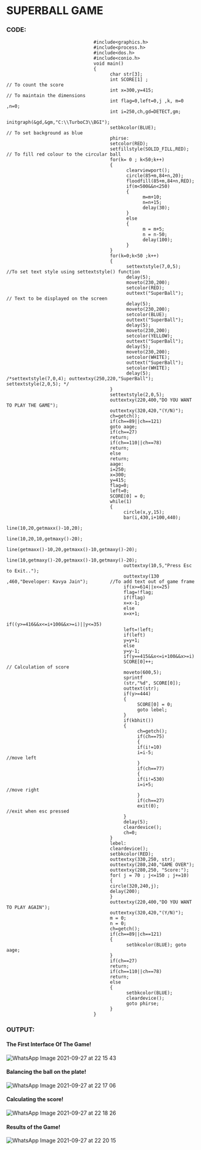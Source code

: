 # SUPERBALL GAME

### CODE:

                                    #include<graphics.h>
                                    #include<process.h> 
                                    #include<dos.h> 
                                    #include<conio.h>
                                    void main()
                                    {
                                          char str[3];
                                          int SCORE[1] ;                         // To count the score
                                          int x=300,y=415;                       // To maintain the dimensions
                                          int flag=0,left=0,j ,k, m=0 ,n=0; 
                                          int i=250,ch,gd=DETECT,gm;
                                          initgraph(&gd,&gm,"C:\\TurboC3\\BGI"); 
                                          setbkcolor(BLUE);                      // To set background as blue
                                          phirse:
                                          setcolor(RED); 
                                          setfillstyle(SOLID_FILL,RED);         // To fill red colour to the circular ball
                                          for(k= 0 ; k<50;k++)
                                          {
                                                clearviewport();
                                                circle(85+m,84+n,20); 
                                                floodfill(85+m,84+n,RED);
                                                if(m<500&&n<250)
                                                {
                                                      m=m+10;
                                                      n=n+15;
                                                      delay(30);
                                                } 
                                                else
                                                {
                                                      m = m+5;
                                                      n = n-50;
                                                      delay(100);
                                                }
                                          }
                                          for(k=0;k<50 ;k++)
                                          {
                                                settextstyle(7,0,5);       //To set text style using settextstyle() function
                                                delay(5);
                                                moveto(230,200);
                                                setcolor(RED);
                                                outtext("SuperBall");      // Text to be displayed on the screen
                                                delay(5);
                                                moveto(230,200);
                                                setcolor(BLUE);
                                                outtext("SuperBall");
                                                delay(5);
                                                moveto(230,200);
                                                setcolor(YELLOW);
                                                outtext("SuperBall");
                                                delay(5);
                                                moveto(230,200);
                                                setcolor(WHITE);
                                                outtext("SuperBall");
                                                setcolor(WHITE);
                                                delay(5);        /*settextstyle(7,0,4); outtextxy(250,220,"SuperBall"); settextstyle(2,0,5); */               
                                          }
                                          settextstyle(2,0,5);
                                          outtextxy(220,400,"DO YOU WANT TO PLAY THE GAME"); 
                                          outtextxy(320,420,"(Y/N)");
                                          ch=getch();
                                          if(ch==89||ch==121)
                                          goto aage;
                                          if(ch==27)
                                          return;
                                          if(ch==110||ch==78)
                                          return;
                                          else
                                          return;
                                          aage:
                                          i=250;
                                          x=300;
                                          y=415;
                                          flag=0;
                                          left=0;
                                          SCORE[0] = 0;
                                          while(1)
                                          {
                                               circle(x,y,15);
                                               bar(i,430,i+100,440);
                                               line(10,20,getmaxx()-10,20);
                                               line(10,20,10,getmaxy()-20);
                                               line(getmaxx()-10,20,getmaxx()-10,getmaxy()-20);
                                               line(10,getmaxy()-20,getmaxx()-10,getmaxy()-20); 
                                               outtextxy(10,5,"Press Esc to Exit..");
                                               outtextxy(130 ,460,"Developer: Kavya Jain");        //To add text out of game frame
                                               if(x>=614||x<=25)
                                               flag=!flag;
                                               if(flag)
                                               x=x-1;
                                               else
                                               x=x+1;
                                               if((y>=416&&x<=i+100&&x>=i)||y<=35)
                                               left=!left;
                                               if(left)
                                               y=y+1;
                                               else
                                               y=y-1;
                                               if(y==415&&x<=i+100&&x>=i) 
                                               SCORE[0]++;                                          // Calculation of score
                                               moveto(600,5);
                                               sprintf
                                               (str,"%d", SCORE[0]);                     
                                               outtext(str);
                                               if(y>=444)
                                               {
                                                    SCORE[0] = 0;
                                                    goto lebel;
                                               }
                                               if(kbhit())
                                               {
                                                    ch=getch(); 
                                                    if(ch==75)          
                                                    {
                                                    if(i!=10)
                                                    i=i-5;                           //move left
                                                    }
                                                    if(ch==77)
                                                    {
                                                    if(i!=530)
                                                    i=i+5;                          //move right
                                                    }
                                                    if(ch==27)
                                                    exit(0);                       //exit when esc pressed
                                               }
                                               delay(5);
                                               cleardevice();
                                               ch=0;
                                          }
                                          lebel:
                                          cleardevice();
                                          setbkcolor(RED); 
                                          outtextxy(330,250, str);
                                          outtextxy(280,240,"GAME OVER");
                                          outtextxy(280,250, "Score:"); 
                                          for( j = 70 ; j<=150 ; j+=10)
                                          { 
                                          circle(320,240,j);
                                          delay(200);
                                          }
                                          outtextxy(220,400,"DO YOU WANT TO PLAY AGAIN");
                                          outtextxy(320,420,"(Y/N)");
                                          m = 0;
                                          n = 0;
                                          ch=getch(); 
                                          if(ch==89||ch==121)
                                          {
                                                setbkcolor(BLUE); goto aage;
                                          } 
                                          if(ch==27)
                                          return; 
                                          if(ch==110||ch==78) 
                                          return;
                                          else
                                          { 
                                                setbkcolor(BLUE);
                                                cleardevice();
                                                goto phirse;
                                          }
                                    }
                                    
                                    
### OUTPUT:

#### The First Interface Of The Game!
![WhatsApp Image 2021-09-27 at 22 15 43](https://user-images.githubusercontent.com/89743157/134952838-49518594-f2d5-42e0-871b-190418400b24.jpeg)

#### Balancing the ball on the plate!
![WhatsApp Image 2021-09-27 at 22 17 06](https://user-images.githubusercontent.com/89743157/134952998-a7b93b20-366e-4806-9e1d-8627bade3c6c.jpeg)

#### Calculating the score!
![WhatsApp Image 2021-09-27 at 22 18 26](https://user-images.githubusercontent.com/89743157/134953041-3f7afe73-4277-43f2-8d4d-097ac6a0330e.jpeg)

#### Results of the Game!
![WhatsApp Image 2021-09-27 at 22 20 15](https://user-images.githubusercontent.com/89743157/134953088-be30c2d2-3ae2-4a7b-908c-8b5ec2e300f2.jpeg)




